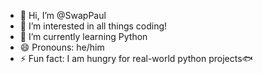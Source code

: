 - 👋 Hi, I’m @SwapPaul
- 👀 I’m interested in all things coding!
- 🌱 I’m currently learning Python
- 😄 Pronouns: he/him
- ⚡ Fun fact: I am hungry for real-world python projects🐟

<!---
SwapPaul/SwapPaul is a ✨ special ✨ repository because its `README.md` (this file) appears on your GitHub profile.
You can click the Preview link to take a look at your changes.
--->
